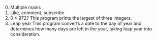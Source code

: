 0. Multiple mains 
1. Like, comment, subscribe
2. 0 > 972? This program prints the largest of three integers.
3. Leap year This program converts a date to the day of year and determines how many days are left in the year, taking leap year into consideration.

